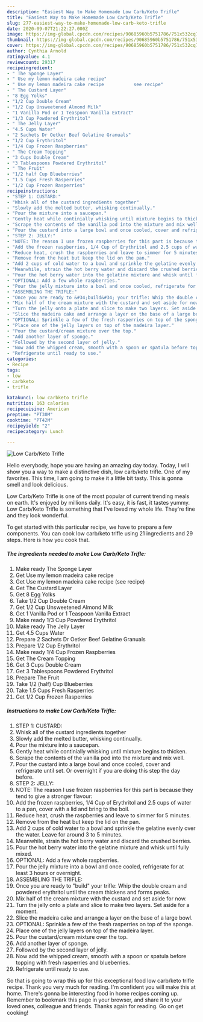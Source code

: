 ```yaml
---
description: "Easiest Way to Make Homemade Low Carb/Keto Trifle"
title: "Easiest Way to Make Homemade Low Carb/Keto Trifle"
slug: 277-easiest-way-to-make-homemade-low-carb-keto-trifle
date: 2020-09-07T21:22:27.000Z
image: https://img-global.cpcdn.com/recipes/90685960b5751786/751x532cq70/low-carbketo-trifle-recipe-main-photo.jpg
thumbnail: https://img-global.cpcdn.com/recipes/90685960b5751786/751x532cq70/low-carbketo-trifle-recipe-main-photo.jpg
cover: https://img-global.cpcdn.com/recipes/90685960b5751786/751x532cq70/low-carbketo-trifle-recipe-main-photo.jpg
author: Cynthia Arnold
ratingvalue: 4.1
reviewcount: 29317
recipeingredient:
- " The Sponge Layer"
- " Use my lemon madeira cake recipe"
- " Use my lemon madeira cake recipe           see recipe"
- " The Custard Layer"
- "8 Egg Yolks"
- "1/2 Cup Double Cream"
- "1/2 Cup Unsweetened Almond Milk"
- "1 Vanilla Pod or 1 Teaspoon Vanilla Extract"
- "1/3 Cup Powdered Erythritol"
- " The Jelly Layer"
- "4.5 Cups Water"
- "2 Sachets Dr Oetker Beef Gelatine Granuals"
- "1/2 Cup Erythritol"
- "1/4 Cup Frozen Raspberries"
- " The Cream Topping"
- "3 Cups Double Cream"
- "3 Tablespoons Powdered Erythritol"
- " The Fruit"
- "1/2 half Cup Blueberries"
- "1.5 Cups Fresh Rasperries"
- "1/2 Cup Frozen Rasperries"
recipeinstructions:
- "STEP 1: CUSTARD:"
- "Whisk all of the custard ingredients together"
- "Slowly add the melted butter, whisking continually."
- "Pour the mixture into a saucepan."
- "Gently heat while continially whisking until mixture begins to thicken."
- "Scrape the contents of the vanilla pod into the mixture and mix well."
- "Pour the custard into a large bowl and once cooled, cover and refrigerate until set. Or overnight if you are doing this step the day before."
- "STEP 2: JELLY:"
- "NOTE: The reason I use frozen raspberries for this part is because they tend to give a stronger flavour:"
- "Add the frozen raspberries, 1/4 Cup of Erythritol and 2.5 cups of water to a pan, cover with a lid and bring to the boil."
- "Reduce heat, crush the raspberries and leave to simmer for 5 minutes."
- "Remove from the heat but keep the lid on the pan."
- "Add 2 cups of cold water to a bowl and sprinkle the gelatine evenly over the water. Leave for around 3 to 5 minutes."
- "Meanwhile, strain the hot berry water and discard the crushed berries."
- "Pour the hot berry water into the gelatine mixture and whisk until fully mixed."
- "OPTIONAL: Add a few whole raspberries."
- "Pour the jelly mixture into a bowl and once cooled, refrigerate for at least 3 hours or overnight."
- "ASSEMBLING THE TRIFLE:"
- "Once you are ready to &#34;build&#34; your trifle: Whip the double cream and powdered erythritol until the cream thickens and forms peaks."
- "Mix half of the cream mixture with the custard and set aside for now."
- "Turn the jelly onto a plate and slice to make two layers. Set aside for a moment."
- "Slice the madeira cake and arrange a layer on the base of a large bowl."
- "OPTIONAL: Sprinkle a few of the fresh rasperries on top of the sponge."
- "Place one of the jelly layers on top of the madeira layer."
- "Pour the custard/cream mixture over the top."
- "Add another layer of sponge."
- "Followed by the second layer of jelly."
- "Now add the whipped cream, smooth with a spoon or spatula before topping with fresh rasperries and blueberries."
- "Refrigerate until ready to use."
categories:
- Recipe
tags:
- low
- carbketo
- trifle

katakunci: low carbketo trifle 
nutrition: 163 calories
recipecuisine: American
preptime: "PT30M"
cooktime: "PT42M"
recipeyield: "2"
recipecategory: Lunch

---
```



![Low Carb/Keto Trifle](https://img-global.cpcdn.com/recipes/90685960b5751786/751x532cq70/low-carbketo-trifle-recipe-main-photo.jpg)

Hello everybody, hope you are having an amazing day today. Today, I will show you a way to make a distinctive dish, low carb/keto trifle. One of my favorites. This time, I am going to make it a little bit tasty. This is gonna smell and look delicious.



Low Carb/Keto Trifle is one of the most popular of current trending meals on earth. It's enjoyed by millions daily. It's easy, it is fast, it tastes yummy. Low Carb/Keto Trifle is something that I've loved my whole life. They're fine and they look wonderful.


To get started with this particular recipe, we have to prepare a few components. You can cook low carb/keto trifle using 21 ingredients and 29 steps. Here is how you cook that.

<!--inarticleads1-->

##### The ingredients needed to make Low Carb/Keto Trifle:

1. Make ready  The Sponge Layer
1. Get  Use my lemon madeira cake recipe
1. Get  Use my lemon madeira cake recipe           (see recipe)
1. Get  The Custard Layer
1. Get 8 Egg Yolks
1. Take 1/2 Cup Double Cream
1. Get 1/2 Cup Unsweetened Almond Milk
1. Get 1 Vanilla Pod or 1 Teaspoon Vanilla Extract
1. Make ready 1/3 Cup Powdered Erythritol
1. Make ready  The Jelly Layer
1. Get 4.5 Cups Water
1. Prepare 2 Sachets Dr Oetker Beef Gelatine Granuals
1. Prepare 1/2 Cup Erythritol
1. Make ready 1/4 Cup Frozen Raspberries
1. Get  The Cream Topping
1. Get 3 Cups Double Cream
1. Get 3 Tablespoons Powdered Erythritol
1. Prepare  The Fruit
1. Take 1/2 (half) Cup Blueberries
1. Take 1.5 Cups Fresh Rasperries
1. Get 1/2 Cup Frozen Rasperries




<!--inarticleads2-->

##### Instructions to make Low Carb/Keto Trifle:

1. STEP 1: CUSTARD:
1. Whisk all of the custard ingredients together
1. Slowly add the melted butter, whisking continually.
1. Pour the mixture into a saucepan.
1. Gently heat while continially whisking until mixture begins to thicken.
1. Scrape the contents of the vanilla pod into the mixture and mix well.
1. Pour the custard into a large bowl and once cooled, cover and refrigerate until set. Or overnight if you are doing this step the day before.
1. STEP 2: JELLY:
1. NOTE: The reason I use frozen raspberries for this part is because they tend to give a stronger flavour:
1. Add the frozen raspberries, 1/4 Cup of Erythritol and 2.5 cups of water to a pan, cover with a lid and bring to the boil.
1. Reduce heat, crush the raspberries and leave to simmer for 5 minutes.
1. Remove from the heat but keep the lid on the pan.
1. Add 2 cups of cold water to a bowl and sprinkle the gelatine evenly over the water. Leave for around 3 to 5 minutes.
1. Meanwhile, strain the hot berry water and discard the crushed berries.
1. Pour the hot berry water into the gelatine mixture and whisk until fully mixed.
1. OPTIONAL: Add a few whole raspberries.
1. Pour the jelly mixture into a bowl and once cooled, refrigerate for at least 3 hours or overnight.
1. ASSEMBLING THE TRIFLE:
1. Once you are ready to &#34;build&#34; your trifle: Whip the double cream and powdered erythritol until the cream thickens and forms peaks.
1. Mix half of the cream mixture with the custard and set aside for now.
1. Turn the jelly onto a plate and slice to make two layers. Set aside for a moment.
1. Slice the madeira cake and arrange a layer on the base of a large bowl.
1. OPTIONAL: Sprinkle a few of the fresh rasperries on top of the sponge.
1. Place one of the jelly layers on top of the madeira layer.
1. Pour the custard/cream mixture over the top.
1. Add another layer of sponge.
1. Followed by the second layer of jelly.
1. Now add the whipped cream, smooth with a spoon or spatula before topping with fresh rasperries and blueberries.
1. Refrigerate until ready to use.




So that is going to wrap this up for this exceptional food low carb/keto trifle recipe. Thank you very much for reading. I'm confident you will make this at home. There's gonna be interesting food in home recipes coming up. Remember to bookmark this page in your browser, and share it to your loved ones, colleague and friends. Thanks again for reading. Go on get cooking!
